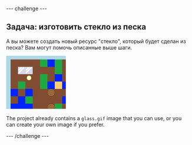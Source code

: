 \--- challenge \---

## Задача: изготовить стекло из песка

А вы можете создать новый ресурс "стекло", который будет сделан из песка? Вам могут помочь описанные выше шаги.

![screenshot](images/craft-glass.png)

The project already contains a `glass.gif` image that you can use, or you can create your own image if you prefer.

\--- /challenge \---